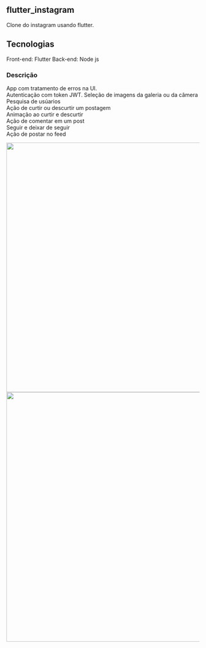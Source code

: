 ## flutter_instagram

Clone do instagram usando flutter.

## Tecnologias

Front-end: Flutter
Back-end: Node js

### Descrição
App com tratamento de erros na UI. <br/>
Autenticação com token JWT.
Seleção de imagens da galeria ou da câmera <br/>
Pesquisa de usúarios <br/>
Ação de curtir ou descurtir um postagem <br/>
Animação ao curtir e descurtir <br/>
Ação de comentar em um post <br/>
Seguir e deixar de seguir <br/>
Ação de postar no feed <br/>

<img src="https://user-images.githubusercontent.com/92484797/158368028-6fe8b30b-56a7-4bd0-a2ed-603ddd9a893c.gif" height="650px"/>

<img src="https://user-images.githubusercontent.com/92484797/158368292-76e42c62-33e9-472e-9ea4-3bf6178ac29c.gif" height="650px"/>
